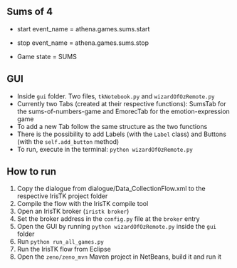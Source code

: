 ## Sums of 4

- start event_name = athena.games.sums.start
- stop event_name = athena.games.sums.stop

- Game state = SUMS

## GUI
- Inside `gui` folder. Two files, `tkNotebook.py` and `wizardOfOzRemote.py`
- Currently two Tabs (created at their respective functions): SumsTab for the sums-of-numbers-game and EmorecTab for the emotion-expression game
- To add a new Tab follow the same structure as the two functions
- There is the possibility to add Labels (with the `Label` class) and Buttons (with the `self.add_button` method)
- To run, execute in the terminal: `python wizardOfOzRemote.py`

## How to run
1) Copy the dialogue from dialogue/Data_CollectionFlow.xml to the respective IrisTK project folder
2) Compile the flow with the IrisTK compile tool
3) Open an IrisTK broker (`iristk broker`)
4) Set the broker address in the `config.py` file at the `broker` entry
5) Open the GUI by running `python wizardOfOzRemote.py` inside the `gui` folder
6) Run `python run_all_games.py`
7) Run the IrisTK flow from Eclipse
8) Open the `zeno/zeno_mvn` Maven project in NetBeans, build it and run it
